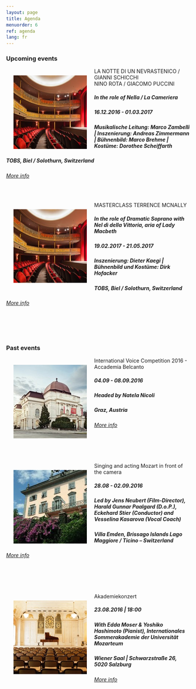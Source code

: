 ```yaml
---
layout: page
title: Agenda
menuorder: 6
ref: agenda
lang: fr
---
```


### Upcoming events

<img style="float: left; padding: 20px" src="/assets/event4.jpg">  

LA NOTTE DI UN NEVRASTENICO / GIANNI SCHICCHI  
NINO ROTA / GIACOMO PUCCINI

##### In the role of Nella / La Cameriera

##### 16.12.2016 - 01.03.2017

##### Musikalische Leitung: Marco Zambelli \| Inszenierung: Andreas Zimmermann \| Bühnenbild: Marco Brehme \| Kostüme: Dorothee Scheiffarth 

##### _TOBS, Biel / Solothurn, Switzerland_

###### <a href="https://www.tobs.ch/fr/theatre-lyrique/productions/stueck/prod/241/" target="_blank">More info</a>

&nbsp;


<img style="float: left; padding: 20px" src="/assets/event4.jpg">  

MASTERCLASS TERRENCE MCNALLY 

##### In the role of Dramatic Soprano with Nel dì della Vittoria, aria of Lady Macbeth 

##### 19.02.2017 - 21.05.2017

##### Inszenierung: Dieter Kaegi \| Bühnenbild und Kostüme: Dirk Hofacker

##### _TOBS, Biel / Solothurn, Switzerland_

###### <a href="https://www.tobs.ch/fr/theatre/productions/stueck/prod/245/" target="_blank">More info</a>

&nbsp;

&nbsp;


### Past events

<img style="float: left; padding: 20px" src="/assets/event3.jpg">  

International Voice Competition 2016 - Accademia Belcanto

##### 04.09 - 08.09.2016

##### Headed by Natela Nicoli

##### _Graz, Austria_

###### <a href="http://www.accademia-belcanto.com/english/international-voice-competition-2016/" target="_blank">More info</a>

&nbsp;

&nbsp;


<img style="float: left; padding: 20px" src="/assets/event2.jpg">  

Singing and acting Mozart in front of the camera 

##### 28.08 - 02.09.2016

##### Led by Jens Neubert (Film-Director), Harald Gunnar Paalgard (D.o.P.), Eckehard Stier (Conductor) and Vesselina Kasarova (Vocal Coach)

##### _Villa Emden, Brissago Islands Lago Maggiore / Ticino – Switzerland_

###### <a href="http://syquali.ch/en/filmopera/" target="_blank">More info</a>

&nbsp;

&nbsp;


<img style="float: left; padding: 20px" src="/assets/event1.jpg">  

Akademiekonzert

##### 23.08.2016 | 18:00

##### With Edda Moser & Yoshiko Hashimoto (Pianist), Internationales Sommerakademie der Universität Mozarteum

##### _Wiener Saal \| Schwarzstraße 26, 5020 Salzburg_

###### <a href="https://www.moz.ac.at/de/events/veranstaltung.php?vanr=32473" target="_blank">More info</a>

&nbsp;

&nbsp;




